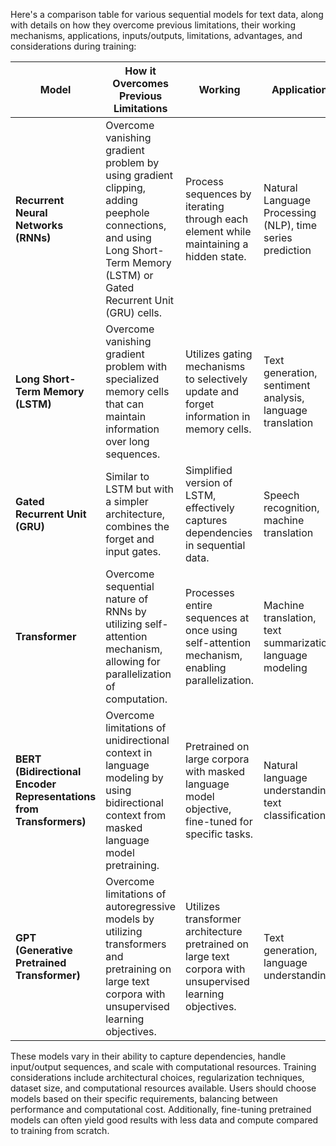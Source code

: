Here's a comparison table for various sequential models for text data, along with details on how they overcome previous limitations, their working mechanisms, applications, inputs/outputs, limitations, advantages, and considerations during training:

| Model            | How it Overcomes Previous Limitations                                                                                                                                                                   | Working                                                                                                                                                                | Application                                                       | Input                        | Output                       | Limitations                                                                                                                | Advantages                                                                                                          | Considerations During Training                                                                                                                                                                    |
|------------------|----------------------------------------------------------------------------------------------------------------------------------------------------------------------------------------------------------|------------------------------------------------------------------------------------------------------------------------------------------------------------------------|-------------------------------------------------------------------|------------------------------|------------------------------|----------------------------------------------------------------------------------------------------------------------------|---------------------------------------------------------------------------------------------------------------------|---------------------------------------------------------------------------------------------------------------------------------------------------------------------------------------------------|
| **Recurrent Neural Networks (RNNs)** | Overcome vanishing gradient problem by using gradient clipping, adding peephole connections, and using Long Short-Term Memory (LSTM) or Gated Recurrent Unit (GRU) cells.                                      | Process sequences by iterating through each element while maintaining a hidden state.                                                                                  | Natural Language Processing (NLP), time series prediction         | Variable-length sequences   | Variable-length sequences   | Gradient vanishing/exploding, limited memory, difficult capturing long-term dependencies.                                    | Capability to model sequential data, handles variable-length inputs/outputs.                                       | Use techniques like gradient clipping, careful initialization, and proper architecture selection.                                                                                              |
| **Long Short-Term Memory (LSTM)**   | Overcome vanishing gradient problem with specialized memory cells that can maintain information over long sequences.                                                                                  | Utilizes gating mechanisms to selectively update and forget information in memory cells.                                                                                | Text generation, sentiment analysis, language translation          | Variable-length sequences   | Variable-length sequences   | Complex architecture, computational cost.                                                                                    | Captures long-term dependencies, mitigates vanishing gradient problem.                                             | Regularization techniques to prevent overfitting, careful tuning of hyperparameters.                                                                                                               |
| **Gated Recurrent Unit (GRU)**      | Similar to LSTM but with a simpler architecture, combines the forget and input gates.                                                                                                                    | Simplified version of LSTM, effectively captures dependencies in sequential data.                                                                                      | Speech recognition, machine translation                            | Variable-length sequences   | Variable-length sequences   | May not capture long-term dependencies as effectively as LSTM.                                                              | Easier to train, computationally less expensive than LSTM.                                                         | Less prone to overfitting, may require less training time compared to LSTM.                                                                                                                       |
| **Transformer**                      | Overcome sequential nature of RNNs by utilizing self-attention mechanism, allowing for parallelization of computation.                                                                                | Processes entire sequences at once using self-attention mechanism, enabling parallelization.                                                                             | Machine translation, text summarization, language modeling         | Fixed-length sequences      | Fixed-length sequences      | Requires large dataset for effective training, high computational cost for large models.                                     | Captures global dependencies effectively, parallel computation.                                                    | Large-scale distributed training, attention mechanism interpretation.                                                                                                                             |
| **BERT (Bidirectional Encoder Representations from Transformers)** | Overcome limitations of unidirectional context in language modeling by using bidirectional context from masked language model pretraining.                                                          | Pretrained on large corpora with masked language model objective, fine-tuned for specific tasks.                                                                        | Natural language understanding, text classification                | Variable-length sequences   | Fixed-length sequence (pooled output) | Requires large computational resources for pretraining and fine-tuning.                                                       | Captures bidirectional context effectively, pretrained representations.                                           | Extensive preprocessing, large-scale training, domain-specific fine-tuning.                                                                                                                       |
| **GPT (Generative Pretrained Transformer)**         | Overcome limitations of autoregressive models by utilizing transformers and pretraining on large text corpora with unsupervised learning objectives.                                               | Utilizes transformer architecture pretrained on large text corpora with unsupervised learning objectives.                                                               | Text generation, language understanding                           | Variable-length sequences   | Variable-length sequences   | Limited by pretraining data quality, computationally expensive for large models.                                                | Captures global dependencies, versatile for various NLP tasks.                                                    | Pretraining on large text corpora, careful hyperparameter tuning.                                                                                                                                 |

These models vary in their ability to capture dependencies, handle input/output sequences, and scale with computational resources. Training considerations include architectural choices, regularization techniques, dataset size, and computational resources available. Users should choose models based on their specific requirements, balancing between performance and computational cost. Additionally, fine-tuning pretrained models can often yield good results with less data and compute compared to training from scratch.
